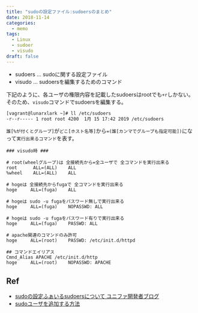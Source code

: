 ```yaml
---
title: "sudoの設定ファイル:sudoersのまとめ"
date: 2018-11-14
categories:
  - memo
tags:
  - Linux
  - sudoer
  - visudo
draft: false
---
```



- sudoers ... sudoに関する設定ファイル
- visudo ... sudoersを編集するためのコマンド

<!--more-->

下記のように、各ユーザの権限内容を記載したsudoersはrootでも`+r`しかない。  
そのため、`visudo`コマンドでsudoersを編集する。  

```bash
[vagrant@lunarxlark ~]# ll /etc/sudoers
-r--r----- 1 root root 4200  1月 15 17:42 2019 /etc/sudoers
```


`誰[%が付くとグループ]`が`どこ[ホスト名等]`から`=(誰[カンマでグループも指定可能])`になって`実行出来るコマンド`を表す。

```shell
### visudo時 ###

# root(wheelグループ)は 全接続先から=全ユーザで 全コマンドを実行出来る
root      ALL=(ALL)    ALL
%wheel    ALL=(ALL)    ALL

# hogeは 全接続先からfugaで 全コマンドを実行出来る
hoge     ALL=(fuga)    ALL

# hogeは sudo -u fugaをパスワード無しで実行出来る
hoge     ALL=(fuga)    NOPASSWD: ALL

# hogeは sudo -u fugaをパスワード有りで実行出来る
hoge     ALL=(fuga)    PASSWD: ALL

# apache関連のコマンドのみ許可
hoge     ALL=(root)    PASSWD: /etc/init.d/httpd

## コマンドエイリアス
Cmnd_Alias APACHE /etc/init.d/http
hoge     ALL=(root)    NOPASSWD: APACHE
```

## Ref

- [sudoの設定ふぁいるsudoersについて ユニファ開発者ブログ](https://tech.unifa-e.com/entry/2018/05/18/112810)
- [sudoユーザを追加する方法](https://webkaru.net/linux/sudo-user-add/)

